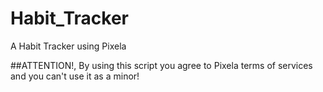 # Habit_Tracker
A Habit Tracker using Pixela

##ATTENTION!, By using this script you agree to Pixela terms of services and you can't use it as a minor!

